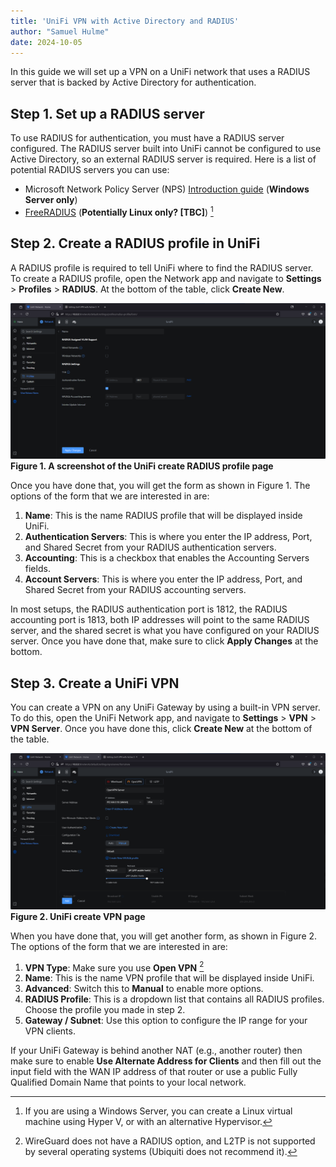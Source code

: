 ```yaml
---
title: 'UniFi VPN with Active Directory and RADIUS'
author: "Samuel Hulme"
date: 2024-10-05
---
```


In this guide we will set up a VPN on a UniFi network that uses a RADIUS server that is backed by Active Directory for authentication.

## Step 1. Set up a RADIUS server

To use RADIUS for authentication, you must have a RADIUS server configured.
The RADIUS server built into UniFi cannot be configured to use Active Directory, so an external RADIUS server is required.
Here is a list of potential RADIUS servers you can use:

* Microsoft Network Policy Server (NPS) [Introduction guide](https://learn.microsoft.com/en-us/windows-server/networking/technologies/nps/nps-plan-server?source=recommendations) (**Windows Server only**)
* [FreeRADIUS](https://www.freeradius.org/) (**Potentially Linux only? [TBC]**) [^1]

[^1]: If you are using a Windows Server, you can create a Linux virtual machine using Hyper V, or with an alternative Hypervisor.

## Step 2. Create a RADIUS profile in UniFi

A RADIUS profile is required to tell UniFi where to find the RADIUS server. To create a RADIUS profile, open the Network app and navigate to **Settings** > **Profiles** > **RADIUS**.
At the bottom of the table, click **Create New**.

![](./1728127006970-144.png)  
**Figure 1. A screenshot of the UniFi create RADIUS profile page**

Once you have done that, you will get the form as shown in Figure 1.
The options of the form that we are interested in are:

1. **Name**: This is the name RADIUS profile that will be displayed inside UniFi.
2. **Authentication Servers**: This is where you enter the IP address, Port, and Shared Secret from your RADIUS authentication servers.
3. **Accounting**: This is a checkbox that enables the Accounting Servers fields.
4. **Account Servers**: This is where you enter the IP address, Port, and Shared Secret from your RADIUS accounting servers.

In most setups, the RADIUS authentication port is 1812, the RADIUS accounting port is 1813, both IP addresses will point to the same RADIUS server, and the shared secret is what you have configured on your RADIUS server.
Once you have done that, make sure to click **Apply Changes** at the bottom.

## Step 3. Create a UniFi VPN

You can create a VPN on any UniFi Gateway by using a built-in VPN server. To do this, open the UniFi Network app, and navigate to **Settings** > **VPN** > **VPN Server**. Once you have done this, click **Create New** at the bottom of the table.

![](./1728130538628-166.png)  
**Figure 2. UniFi create VPN page**

When you have done that, you will get another form, as shown in Figure 2.
The options of the form that we are interested in are:

1. **VPN Type**: Make sure you use **Open VPN** [^2]
2. **Name**: This is the name VPN profile that will be displayed inside UniFi.
3. **Advanced**: Switch this to **Manual** to enable more options.
4. **RADIUS Profile**: This is a dropdown list that contains all RADIUS profiles. Choose the profile you made in step 2.
5. **Gateway / Subnet**: Use this option to configure the IP range for your VPN clients.

If your UniFi Gateway is behind another NAT (e.g., another router) then make sure to enable **Use Alternate Address for Clients** and then fill out the input field with the WAN IP address of that router or use a public Fully Qualified Domain Name that points to your local network.

[^2]: WireGuard does not have a RADIUS option, and L2TP is not supported by several operating systems (Ubiquiti does not recommend it).
